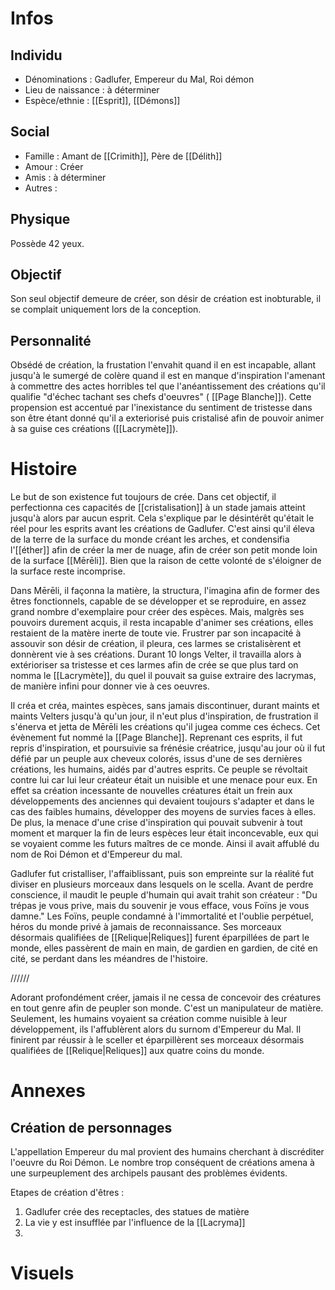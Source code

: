 # Infos
## Individu
- Dénominations : Gadlufer, Empereur du Mal, Roi démon
- Lieu de naissance : à déterminer
- Espèce/ethnie : [[Esprit]],  [[Démons]]
## Social 
- Famille : Amant de [[Crimith]], Père de [[Délith]]
- Amour : Créer 
- Amis : à déterminer
- Autres : 
##  Physique
Possède 42 yeux.
## Objectif
Son seul objectif demeure de créer, son désir de création est inobturable, il se complait uniquement lors de la conception.

## Personnalité 
Obsédé de création, la frustation l'envahit quand il en est incapable, allant jusqu'à le sumergé de colère quand il est en manque d'inspiration l'amenant à commettre des actes horribles tel que l'anéantissement des créations qu'il qualifie "d'échec tachant ses chefs d'oeuvres" ( [[Page Blanche]]). Cette propension est accentué par l'inexistance du sentiment de tristesse dans son être étant donné qu'il a exteriorisé puis cristalisé afin de pouvoir animer à sa guise ces créations ([[Lacrymète]]).


# Histoire
Le but de son existence fut toujours de crée. Dans cet objectif, il perfectionna ces capacités de [[cristalisation]] à un stade jamais atteint jusqu'à alors par aucun esprit. Cela s'explique par le désintérêt qu'était le réel pour les esprits avant les créations de Gadlufer. C'est ainsi qu'il éleva de la terre de la surface du monde créant les arches, et condensifia l'[[éther]] afin de créer la mer de nuage, afin de créer son petit monde loin de la surface [[Mērēli]]. Bien que la raison de cette volonté de s'éloigner de la surface reste incomprise. 

Dans Mērēli, il façonna la matière, la structura, l'imagina afin de former des êtres fonctionnels, capable de se développer et se reproduire, en assez grand nombre d'exemplaire pour créer des espèces. Mais, malgrès ses pouvoirs durement acquis, il resta incapable d'animer ses créations, elles restaient de la matère inerte de toute vie. Frustrer par son incapacité à assouvir son désir de création, il pleura, ces larmes se cristalisèrent et donnèrent vie à ses créations. Durant 10 longs Velter, il travailla alors à extérioriser sa tristesse et ces larmes afin de crée se que plus tard on nomma le [[Lacrymète]], du quel il pouvait sa guise extraire des lacrymas, de manière infini pour donner vie à ces oeuvres. 

Il créa et créa, maintes espèces, sans jamais discontinuer, durant maints et maints Velters jusqu'à qu'un jour, il n'eut plus d'inspiration, de frustration il s'énerva et jetta de Mērēli  les créations qu'il jugea comme ces échecs. Cet évènement fut nommé la [[Page Blanche]].  Reprenant ces esprits, il fut repris d'inspiration, et poursuivie sa frénésie créatrice, jusqu'au jour où il fut défié par un peuple aux cheveux colorés, issus d'une de ses dernières créations, les humains, aidés par d'autres esprits. Ce peuple se révoltait contre lui car lui leur créateur était un nuisible et une menace pour eux. En effet sa création incessante de nouvelles créatures était un frein aux développements des anciennes qui devaient toujours s'adapter et dans le cas des faibles humains, développer des moyens de survies faces à elles. De plus, la menace d'une crise d'inspiration qui pouvait subvenir à tout moment et marquer la fin de leurs espèces leur était inconcevable, eux qui se voyaient comme les futurs maîtres de ce monde. Ainsi il avait affublé du nom de Roi Démon et d'Empereur du mal.

Gadlufer fut cristalliser, l'affaiblissant, puis son empreinte sur la réalité fut diviser en plusieurs morceaux dans lesquels on le scella. Avant de perdre conscience, il maudit le peuple d'humain qui avait trahit son créateur : "Du trépas je vous prive, mais du souvenir je vous efface, vous Foïns je vous damne." Les Foïns, peuple condamné à l'immortalité et l'oublie perpétuel, héros du monde privé à jamais de reconnaissance. Ses morceaux désormais qualifiées de [[Relique|Reliques]]  furent éparpillées de part le monde, elles passèrent de main en main, de gardien en gardien, de cité en cité, se perdant dans les méandres de l'histoire. 


//////

Adorant profondément créer, jamais il ne cessa de concevoir des créatures en tout genre afin de peupler son monde. C'est un manipulateur de matière.
Seulement, les humains voyaient sa création comme nuisible à leur développement, ils l'affublèrent alors du surnom d'Empereur du Mal. Il finirent par réussir à le sceller et éparpillèrent ses morceaux désormais qualifiées de [[Relique|Reliques]] aux quatre coins du monde.
# Annexes
## Création de personnages
L'appellation Empereur du mal provient des humains cherchant à discréditer l'oeuvre du Roi Démon.
Le nombre trop conséquent de créations amena à une surpeuplement des archipels pausant des problèmes évidents.

Etapes de création d'êtres :
1. Gadlufer crée des receptacles, des statues de matière
2. La vie y est insufflée par l'influence de la [[Lacryma]]
3. 

# Visuels